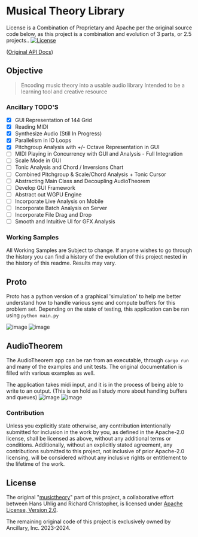 # Musical Theory Library

License is a Combination of Proprietary and Apache per the original source code below, as this project is a combination and evolution of 3 parts, or 2.5 projects..
[![License](https://img.shields.io/badge/License-Apache%202.0-blue.svg)](https://opensource.org/licenses/Apache-2.0)
<!---[![Build Status](https://travis-ci.org/huhlig/musictheory-rs.svg?branch=master)](https://travis-ci.org/huhlig/musictheory-rs) -->
<!---[![Coverage Status](https://coveralls.io/repos/github/huhlig/musictheory-rs/badge.svg?branch=master)](https://coveralls.io/github/huhlig/musictheory-rs?branch=master) -->

([Original API Docs])

## Objective

> Encoding music theory into a usable audio library
> Intended to be a learning tool and creative resource


### Ancillary TODO'S
 - [x] GUI Representation of 144 Grid
 - [x] Reading MIDI
 - [x] Synthesize Audio (Still In Progress)
 - [x] Parallelism in IO Loops
 - [x] Pitchgroup Analysis with +/- Octave Representation in GUI
 - [ ] MIDI Playing in Concurrency with GUI and Analysis - Full Integration
 - [ ] Scale Mode in GUI
 - [ ] Tonic Analysis and Chord / Inversions Chart
 - [ ] Combined Pitchgroup & Scale/Chord Analysis + Tonic Cursor
 - [ ] Abstracting Main Class and Decoupling AudioTheorem 
 - [ ] Develop GUI Framework
 - [ ] Abstract out WGPU Engine
 - [ ] Incorporate Live Analysis on Mobile
 - [ ] Incorporate Batch Analysis on Server
 - [ ] Incorporate File Drag and Drop
 - [ ] Smooth and Intuitive UI for GFX Analysis

### Working Samples
All Working Samples are Subject to change. If anyone wishes to go through the history you can find a history of the evolution of this project nested in the history of this readme. Results may vary. 

## Proto 
Proto has a python version of a graphical 'simulation' to help me better understand how to handle various sync and compute buffers for this problem set. Depending on the state of testing, this application can be ran using `python main.py`

![image](https://github.com/alephpt/AudioTheorem/assets/87874714/e557bba1-96d0-44fa-92f2-6ebff60e19df)
![image](https://github.com/alephpt/AudioTheorem/assets/87874714/e9b5b294-98c7-4584-90c0-1c3e7075e212)

## AudioTheorem
The AudioTheorem app can be ran from an executable, through `cargo run` and many of the examples and unit tests. The original documentation is filled with various examples as well.

The application takes midi input, and it is in the process of being able to write to an output. 
(This is on hold as I study more about handling buffers and queues)
![image](https://github.com/alephpt/AudioTheorem/assets/87874714/3b746d84-bb10-4d97-b645-005d41b7c1fa)
![image](https://github.com/alephpt/AudioTheorem/assets/87874714/2f3c81bb-82a8-4cb5-a110-c3a8962145f4)


### Contribution

Unless you explicitly state otherwise, any contribution intentionally submitted for inclusion in the work by you, as 
defined in the Apache-2.0 license, shall be licensed as above, without any additional terms or conditions. Additionally, without an explicitly stated agreement, any contributions submitted to this project, not inclusive of prior Apache-2.0 licensing, will be considered without any inclusive rights or entitlement to the lifetime of the work.

[Original API Docs]: https://huhlig.github.io/musictheory-rs/
[musictheory]: https://huhlig.github.io/musictheory-rs/

## License

The original "[musictheory]" part of this project, a collaborative effort between Hans Uhlig and Richard Christopher, is licensed under [Apache License, Version 2.0](http://www.apache.org/licenses/LICENSE-2.0).

The remaining original code of this project is exclusively owned by Ancillary, Inc. 2023-2024.
